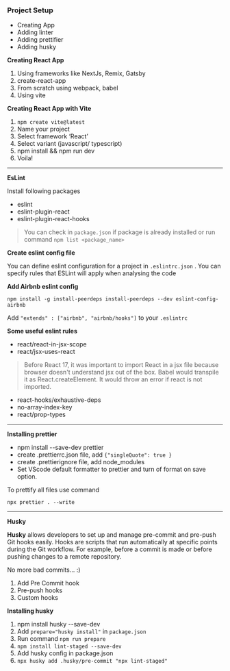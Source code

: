 ### Project Setup

- Creating App
- Adding linter
- Adding prettifier
- Adding husky

**Creating React App**

1. Using frameworks like NextJs, Remix, Gatsby
2. create-react-app
3. From scratch using webpack, babel
4. Using vite

**Creating React App with Vite**

1. `npm create vite@latest`
2. Name your project
3. Select framework ‘React’
4. Select variant (javascript/ typescript)
5. npm install && npm run dev
6. Voila!

---

**EsLint**

Install following packages

- eslint
- eslint-plugin-react
- eslint-plugin-react-hooks

> You can check in `package.json` if package is already installed or run command `npm list <package_name>`

**Create eslint config file**

You can define eslint configuration for a project in `.eslintrc.json` . You can specify rules that ESLint will apply when analysing the code

**Add Airbnb eslint config**

`npm install -g install-peerdeps
install-peerdeps --dev eslint-config-airbnb`

Add `"extends" : ["airbnb", "airbnb/hooks"]` to your `.eslintrc`

**Some useful eslint rules**

- react/react-in-jsx-scope
- react/jsx-uses-react

> Before React 17, it was important to import React in a jsx file because browser doesn't understand jsx out of the box. Babel would transpile it as React.createElement. It would throw an error if react is not imported.

- react-hooks/exhaustive-deps
- no-array-index-key
- react/prop-types

---

**Installing prettier**

- npm install --save-dev prettier
- create .prettierrc.json file, add `{"singleQuote": true }`
- create .prettierignore file, add node_modules
- Set VScode default formatter to prettier and turn of format on save option.

To prettify all files use command

`npx prettier . --write`

---

**Husky**

**Husky** allows developers to set up and manage pre-commit and pre-push Git hooks easily. Hooks are scripts that run automatically at specific points during the Git workflow. For example, before a commit is made or before pushing changes to a remote repository.

No more bad commits... :)

1. Add Pre Commit hook
2. Pre-push hooks
3. Custom hooks

**Installing husky**

1. npm install husky --save-dev
2. Add `prepare="husky install"` in `package.json`
3. Run command `npm run prepare`
4. `npm install lint-staged --save-dev`
5. Add husky config in package.json
6. `npx husky add .husky/pre-commit "npx lint-staged"`
